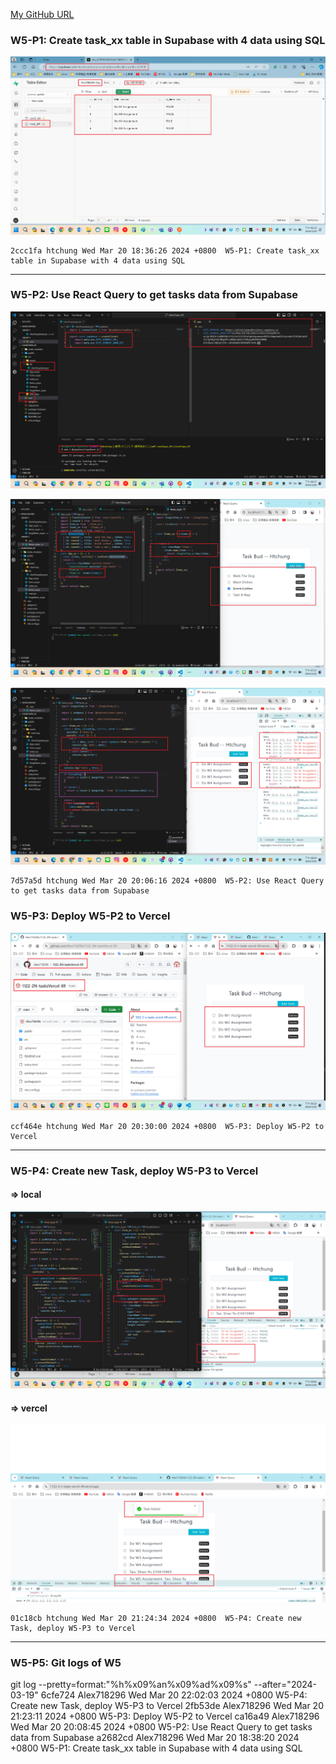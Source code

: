 [My GitHub URL](https://github.com/Alex718296/1122-WP2-2N_69)

### W5-P1: Create task_xx table in Supabase with 4 data using SQL

![](w05-P1.png)

```
2ccc1fa htchung Wed Mar 20 18:36:26 2024 +0800  W5-P1: Create task_xx table in Supabase with 4 data using SQL
```

---

### W5-P2: Use React Query to get tasks data from Supabase

![](w05-P2-1.png)

![](w05-P2-2.png)

![](w05-P2-3.png)

```
7d57a5d htchung Wed Mar 20 20:06:16 2024 +0800  W5-P2: Use React Query to get tasks data from Supabase
```

### W5-P3: Deploy W5-P2 to Vercel

![](w05-P3.png)

```
ccf464e htchung Wed Mar 20 20:30:00 2024 +0800  W5-P3: Deploy W5-P2 to Vercel
```

---

### W5-P4: Create new Task, deploy W5-P3 to Vercel

#### => local

![](w05-P4-1.png)

#### => vercel

![](w05-P4-2.png)

```
01c18cb htchung Wed Mar 20 21:24:34 2024 +0800  W5-P4: Create new Task, deploy W5-P3 to Vercel
```

---

### W5-P5: Git logs of W5

git log --pretty=format:"%h%x09%an%x09%ad%x09%s" --after="2024-03-19"
6cfe724 Alex718296 Wed Mar 20 22:02:03 2024 +0800 W5-P4: Create new Task, deploy W5-P3 to Vercel
2fb53de Alex718296 Wed Mar 20 21:23:11 2024 +0800 W5-P3: Deploy W5-P2 to Vercel
ca16a49 Alex718296 Wed Mar 20 20:08:45 2024 +0800 W5-P2: Use React Query to get tasks data from Supabase
a2682cd Alex718296 Wed Mar 20 18:38:20 2024 +0800 W5-P1: Create task_xx table in Supabase with 4 data using SQL
